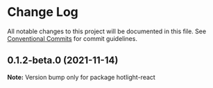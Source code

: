 # Change Log

All notable changes to this project will be documented in this file.
See [Conventional Commits](https://conventionalcommits.org) for commit guidelines.

## 0.1.2-beta.0 (2021-11-14)

**Note:** Version bump only for package hotlight-react
